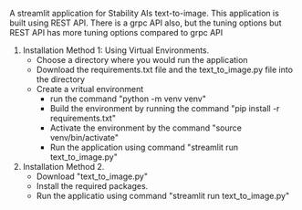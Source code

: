 A streamlit application for Stability AIs text-to-image. This application is built using REST API. There is a grpc API also, but the tuning options but REST API has more tuning options compared to grpc API

1. Installation Method 1: Using Virtual Environments.
   - Choose a directory where you would run the application
   - Download the requirements.txt file and the text_to_image.py file into the directory
   - Create a vritual environment
       -   run the command "python -m venv venv"
       -   Build the environment by running the command "pip install -r requirements.txt"
       -   Activate the environment by the command  "source venv/bin/activate"
       -   Run the application using command "streamlit run text_to_image.py" 
2. Installation Method 2.
   -   Download "text_to_image.py"
   -   Install the required packages.
   -   Run the applicatio using command "streamlit run text_to_image.py"
